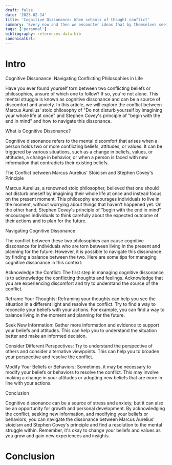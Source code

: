 ```yaml
---
draft: false
date: '2023-02-14'
title: 'Cognitive Dissonance: When schools of thought conflict'
summary: 'Every now and then we encounter ideas that by themselves seem great but upon deeper inspection we realize might not always be the care. A guide to navigating conflicting schools of thought on how to live life.'
tags: ['personal']
bibliography: references-data.bib
canonicalUrl:
---
```


# Intro

Cognitive Dissonance: Navigating Conflicting Philosophies in Life

Have you ever found yourself torn between two conflicting beliefs or philosophies, unsure of which one to follow? If so, you're not alone. This mental struggle is known as cognitive dissonance and can be a source of discomfort and anxiety. In this article, we will explore the conflict between Marcus Aurelius' stoic philosophy of "Do not disturb yourself by imagining your whole life at once" and Stephen Covey's principle of "begin with the end in mind" and how to navigate this dissonance.

What is Cognitive Dissonance?

Cognitive dissonance refers to the mental discomfort that arises when a person holds two or more conflicting beliefs, attitudes, or values. It can be triggered by various situations, such as a change in beliefs, values, or attitudes, a change in behavior, or when a person is faced with new information that contradicts their existing beliefs.

The Conflict between Marcus Aurelius' Stoicism and Stephen Covey's Principle

Marcus Aurelius, a renowned stoic philosopher, believed that one should not disturb oneself by imagining their whole life at once and instead focus on the present moment. This philosophy encourages individuals to live in the moment, without worrying about things that haven't happened yet. On the other hand, Stephen Covey's principle of "begin with the end in mind" encourages individuals to think carefully about the expected outcome of their actions and to plan for the future.

Navigating Cognitive Dissonance

The conflict between these two philosophies can cause cognitive dissonance for individuals who are torn between living in the present and planning for the future. However, it is possible to navigate this dissonance by finding a balance between the two. Here are some tips for managing cognitive dissonance in this context:

Acknowledge the Conflict: The first step in managing cognitive dissonance is to acknowledge the conflicting thoughts and feelings. Acknowledge that you are experiencing discomfort and try to understand the source of the conflict.

Reframe Your Thoughts: Reframing your thoughts can help you see the situation in a different light and resolve the conflict. Try to find a way to reconcile your beliefs with your actions. For example, you can find a way to balance living in the moment and planning for the future.

Seek New Information: Gather more information and evidence to support your beliefs and attitudes. This can help you to understand the situation better and make an informed decision.

Consider Different Perspectives: Try to understand the perspective of others and consider alternative viewpoints. This can help you to broaden your perspective and resolve the conflict.

Modify Your Beliefs or Behaviors: Sometimes, it may be necessary to modify your beliefs or behaviors to resolve the conflict. This may involve making a change in your attitudes or adopting new beliefs that are more in line with your actions.

Conclusion

Cognitive dissonance can be a source of stress and anxiety, but it can also be an opportunity for growth and personal development. By acknowledging the conflict, seeking new information, and modifying your beliefs or behaviors, you can navigate the dissonance between Marcus Aurelius' stoicism and Stephen Covey's principle and find a resolution to the mental struggle within. Remember, it's okay to change your beliefs and values as you grow and gain new experiences and insights.

# Conclusion
